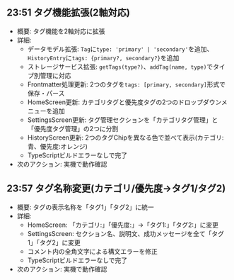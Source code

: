 ## 23:51 タグ機能拡張(2軸対応)
- 概要: タグ機能を2軸対応に拡張
- 詳細:
  - データモデル拡張: `Tag`に`type: 'primary' | 'secondary'`を追加、`HistoryEntry`に`tags: {primary?, secondary?}`を追加
  - ストレージサービス拡張: `getTags(type?)`、`addTag(name, type)`でタイプ別管理に対応
  - Frontmatter処理更新: 2つのタグを`tags: [primary, secondary]`形式で保存・パース
  - HomeScreen更新: カテゴリタグと優先度タグの2つのドロップダウンメニューを追加
  - SettingsScreen更新: タグ管理セクションを「カテゴリタグ管理」と「優先度タグ管理」の2つに分割
  - HistoryScreen更新: 2つのタグChipを異なる色で並べて表示(カテゴリ:青、優先度:オレンジ)
  - TypeScriptビルドエラーなしで完了
- 次のアクション: 実機で動作確認

## 23:57 タグ名称変更(カテゴリ/優先度→タグ1/タグ2)
- 概要: タグの表示名称を「タグ1」「タグ2」に統一
- 詳細:
  - HomeScreen: 「カテゴリ:」「優先度:」→「タグ1:」「タグ2:」に変更
  - SettingsScreen: セクション名、説明文、成功メッセージを全て「タグ1」「タグ2」に変更
  - コメント内の全角文字による構文エラーを修正
  - TypeScriptビルドエラーなしで完了
- 次のアクション: 実機で動作確認
